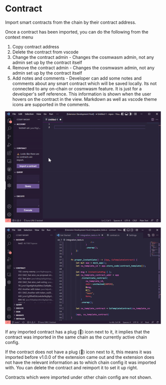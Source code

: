 # Contract 

Import smart contracts from the chain by their contract address.

Once a contract has been imported, you can do the following from the context menu
1. Copy contract address
2. Delete the contract from vscode
3. Change the contract admin - Changes the cosmwasm admin, not any admin set up by the contract itself
4. Remove the contract admin - Changes the cosmwasm admin, not any admin set up by the contract itself
5. Add notes and comments - Developer can add some notes and comments about any smart contract which will be saved locally. Its not connected to any on-chain or cosmwasm feature. It is just for a developer's self reference. This information is shown when the user hovers on the contract in the view. Markdown as well as vscode theme icons are supported in the comments.


![feature Contract](/./images/contract.gif)

![feature Contract Comments](/./images/contract_comments.gif)

If any imported contract has a plug (🔌) icon next to it, it implies that the contract was imported in the same chain as the currently active chain config. 

If the contract does not have a plug (🔌) icon next to it, this means it was imported before v1.0.0 of the extension came out and the extension does not have the relevant information as to which chain config it was imported with. You can delete the contract and reimport it to set it up right.

Contracts which were imported under other chain config are not shown.
